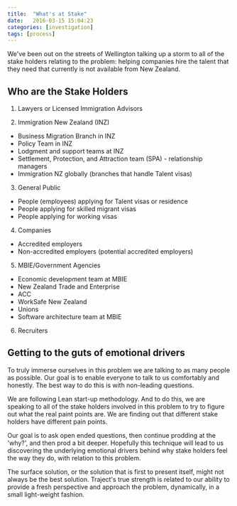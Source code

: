 ```yaml
---
title:  "What's at Stake"
date:   2016-03-15 15:04:23
categories: [investigation]
tags: [process]
---
```


We've been out on the streets of Wellington talking up a storm to all of the stake holders relating to the problem: helping companies hire the talent that they need that currently is not available from New Zealand.

## Who are the Stake Holders

1. Lawyers or Licensed Immigration Advisors

2. Immigration New Zealand (INZ)
- Business Migration Branch in INZ
- Policy Team in INZ
- Lodgment and support teams at INZ
- Settlement, Protection, and Attraction team (SPA) - relationship managers
- Immigration NZ globally (branches that handle Talent visas)

3. General Public
- People (employees) applying for Talent visas or residence
- People applying for skilled migrant visas
- People applying for working visas

4. Companies
- Accredited employers
- Non-accredited employers (potential accredited employers)

5. MBIE/Government Agencies
- Economic development team at MBIE
- New Zealand Trade and Enterprise
- ACC
- WorkSafe New Zealand
- Unions
- Software architecture team at MBIE

6. Recruiters

## Getting to the guts of emotional drivers

To truly immerse ourselves in this problem we are talking to as many people as possible. Our goal is to enable everyone to talk to us comfortably and honestly. The best way to do this is with non-leading questions.

We are following Lean start-up methodology. And to do this, we are speaking to all of the stake holders involved in this problem to try to figure out what the real paint points are. We are finding out that different stake holders have different pain points. 

Our goal is to ask open ended questions, then continue prodding at the 'why?', and then prod a bit deeper. Hopefully this technique will lead to us discovering the underlying emotional drivers behind why stake holders feel the way they do, with relation to this problem.

The surface solution, or the solution that is first to present itself, might not always be the best solution. Traject's true strength is related to our ability to provide a fresh perspective and approach the problem, dynamically, in a small light-weight fashion. 



